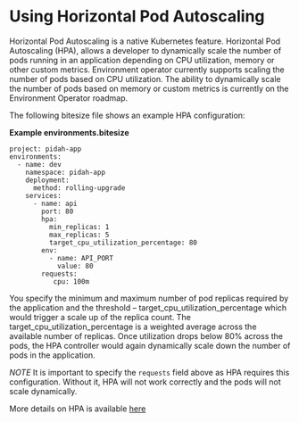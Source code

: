 # Using Horizontal Pod Autoscaling

Horizontal Pod Autoscaling is a native Kubernetes feature. Horizontal Pod Autoscaling (HPA), allows a developer to dynamically scale the number of pods running in an application depending on CPU utilization, memory or other custom metrics.
Environment operator currently supports scaling the number of pods based on CPU utilization. The ability to dynamically scale the number of pods based on memory or custom metrics is currently on the Environment Operator roadmap.

The following  bitesize file shows an example HPA configuration:


**Example environments.bitesize**

```
project: pidah-app
environments:
  - name: dev
    namespace: pidah-app
    deployment:
      method: rolling-upgrade
    services:
      - name: api
        port: 80
        hpa:
          min_replicas: 1
          max_replicas: 5
          target_cpu_utilization_percentage: 80
        env:
          - name: API_PORT
            value: 80
        requests:
           cpu: 100m
```

You specify the minimum and maximum number of pod replicas required by the application and the threshold – target_cpu_utilization_percentage which would trigger a scale up of the replica count. The target_cpu_utilization_percentage is a weighted average across the available number of replicas. Once utilization drops below 80% across the pods, the HPA controller would again dynamically scale down the number of pods in the application.

*NOTE*
It is important to specify the `requests` field above as HPA requires this configuration. Without it, HPA will not work correctly and the pods will not scale dynamically.


More details on HPA is available [here](https://kubernetes.io/docs/tasks/run-application/horizontal-pod-autoscale/)


